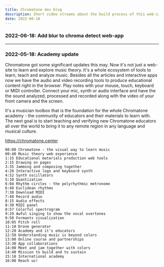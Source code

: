 ```yaml
---
title: Chromatone dev blog
description: Short video streams about the build process of this web-site
date: 2022-06-18
---
```


### 2022-06-18: Add blur to chroma detect web-app 

<youtube-embed video="Q34-E1c9fe0" />

______

### 2022-05-18: Academy update

<youtube-embed video="ltMBUZFM20s" />

Chromatone got some significant updates this may. Now it's not just a web-site to learn and explore music theory. It's a whole ecosystem of tools to learn, teach and analyze music. Besides all the articles and interactive apps now we have the audio and video recording tools to produce educational content right in the browser. Play notes with your mouse, touch, keyboard or MIDI controller. Connect your mic, synth or audio interface and have the the sound analyzed, processed and recorded along with the video of your front camera and the screen. 

It's a musician toolbox that is the foundation for the whole Chromatone academy - the community of educators and their materials to learn with. The next goal is to start teaching and verifying new Chromatone educators all over the world to bring it to any remote region in any language and musical culture.

https://chromatone.center


    00:00 Chromatone - the visual way to learn music
    00:40 Music theory web experience
    1:15 Educational materials production web tools
    2:15 Drawing on pages
    3:35 Jamming and composing together
    4:20 Interactive logo and keyboard synth
    4:52 Synth oscillators
    5:10 Quantization
    6:04 Rhythm circles - the polyrhythmic metronome
    6:40 Euclidean rhythms
    7:38 Download MIDI
    7:48 Record audio
    8:15 Audio effects
    8:30 MIDI panel
    8:57 Colorful spectrogram
    9:29 Awful singing to show the vocal overtones
    9:50 Formants visualization 
    10:05 Pitch roll
    11:10 Drone generator
    12:20 Academy and it's educators
    12:50 Understanding music is beyond colors
    13:00 Online course and partnerships
    13:30 App collaborations
    14:00 Meet and jam together with colors
    14:40 Mission to build and to sustain
    15:18 International academy
    16:00 Reach us!
